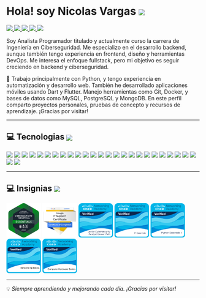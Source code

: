Hola! soy Nicolas Vargas <img src="https://user-images.githubusercontent.com/18350557/176309783-0785949b-9127-417c-8b55-ab5a4333674e.gif"  width="32px" align="center" /> 
======================================================================================================================================
<p align="L">
  <a href="www.linkedin.com/in/nicolas-vargas-4b0262186" target="_blank">
    <img src="https://img.shields.io/badge/linkedin-%230077B5.svg?style=for-the-badge&logo=linkedin&logoColor=white" height="30"/>
  </a>
  <a href="mailto:nv0900nico@gmail.com" target="_blank">
    <img src="https://img.shields.io/badge/gmail-EA4335.svg?style=for-the-badge&logo=gmail&logoColor=white" height="30"/>
  </a>
  <a href="https://wa.me/+56958861274" target="_blank">
    <img src="https://img.shields.io/badge/whatsapp-25D366.svg?style=for-the-badge&logo=whatsapp&logoColor=white" height="30"/>
  </a>
  <a href="https://instagram.com/heic_mf" target="_blank">
    <img src="https://img.shields.io/badge/instagram-%23E4405F.svg?style=for-the-badge&logo=instagram&logoColor=white" height="30"/>
  </a>
  <a href="https://facebook.com/eduardo.kuentero" target="_blank">
    <img src="https://img.shields.io/badge/facebook-1877F2.svg?style=for-the-badge&logo=facebook&logoColor=white" height="30"/>
  </a>
</p>

Soy Analista Programador titulado y actualmente curso la carrera de Ingeniería en Ciberseguridad. Me especializo en el desarrollo backend, aunque también tengo experiencia en frontend, diseño y herramientas DevOps. Me interesa el enfoque fullstack, pero mi objetivo es seguir creciendo en backend y ciberseguridad.

🐍 Trabajo principalmente con Python, y tengo experiencia en automatización y desarrollo web. También he desarrollado aplicaciones móviles usando Dart y Flutter. Manejo herramientas como Git, Docker, y bases de datos como MySQL, PostgreSQL y MongoDB. En este perfil comparto proyectos personales, pruebas de concepto y recursos de aprendizaje. ¡Gracias por visitar!

---

## 💻 Tecnologias <img src="https://media2.giphy.com/media/QssGEmpkyEOhBCb7e1/giphy.gif" width="32px" align="center" />
<div aling="left">
  <img src="https://skillicons.dev/icons?i=sublime" width="50px" />
  <img src="https://skillicons.dev/icons?i=vscode" width="50px" />
  <img src="https://skillicons.dev/icons?i=androidstudio" width="50px" />
  <img src="https://skillicons.dev/icons?i=py" width="50px" />
  <img src="https://skillicons.dev/icons?i=dart" width="50px" />
  <img src="https://skillicons.dev/icons?i=html" width="50px" />
  <img src="https://skillicons.dev/icons?i=css" width="50px" />
  <img src="https://skillicons.dev/icons?i=bootstrap" width="50px" />
  <img src="https://skillicons.dev/icons?i=anaconda" width="50px" />
  <img src="https://skillicons.dev/icons?i=django" width="50px" />
  <img src="https://skillicons.dev/icons?i=sqlite" width="50px" />
  <img src="https://skillicons.dev/icons?i=mysql" width="50px" />
  <img src="https://skillicons.dev/icons?i=postgres" width="50px" />
  <img src="https://skillicons.dev/icons?i=mongodb" width="50px" />
  <img src="https://skillicons.dev/icons?i=git" width="50px" />
  <img src="https://skillicons.dev/icons?i=github" width="50px" />
  <img src="https://skillicons.dev/icons?i=docker" width="50px" />
  <img src="https://skillicons.dev/icons?i=postman" width="50px" />
  <img src="https://skillicons.dev/icons?i=linux" width="50px" />
  <img src="https://skillicons.dev/icons?i=windows" width="50px" />
  <img src="https://skillicons.dev/icons?i=flutter" width="50px" />
  <img src="https://skillicons.dev/icons?i=figma" width="50px" />
  <img src="https://skillicons.dev/icons?i=ai" width="50px" />
  <img src="https://skillicons.dev/icons?i=ps" width="50px" />
  <img src="https://skillicons.dev/icons?i=discord" width="50px" />
  <img src="https://skillicons.dev/icons?i=gmail" width="50px" />
  <img src="https://skillicons.dev/icons?i=linkedin" width="50px" />
</div>

---

## 💻 Insignias <img src="https://media2.giphy.com/media/QssGEmpkyEOhBCb7e1/giphy.gif" width="32px" align="center" />

<div align="left">
  <img src="https://github.com/Nico0900/Nico0900/blob/2ec3946de40f4fee1356d38d6f0b0830d58be592/fundamentos-de-ciberseguridad-industrial-essentials.png" alt="Image Alt" width="90px" />
  <img src="https://github.com/Nico0900/Nico0900/blob/5418ecf6cfdd67f68c2c1d01f97588b7c1065257/google-it-support-professional-certificate-v2.png" alt="Image Alt" width="90px" />
  <img src="https://github.com/Nico0900/Nico0900/blob/5418ecf6cfdd67f68c2c1d01f97588b7c1065257/junior-cybersecurity-analyst-career-path.1.png" alt="Image Alt" width="90px"/>
  <img src="https://github.com/Nico0900/Nico0900/blob/46bc1a0e85e8bdbcc9b237c6f2a20de2950d0396/it-essentials.png" alt="Image Alt" width="90px" />
  <img src="https://github.com/Nico0900/Nico0900/blob/2d0bfaa747866fe0d43e8c76c4887baf8c1222f8/python-essentials-1.1.png" alt="Image Alt" width="90px" />
  <img src="https://github.com/Nico0900/Nico0900/blob/5418ecf6cfdd67f68c2c1d01f97588b7c1065257/networking-basics.png" alt="Image Alt" width="90px" />
  <img src="https://github.com/Nico0900/Nico0900/blob/5418ecf6cfdd67f68c2c1d01f97588b7c1065257/computer-hardware-basics.png" alt="Image Alt" width="90px" />
</div>

---


💡 *Siempre aprendiendo y mejorando cada día. ¡Gracias por visitar!*
